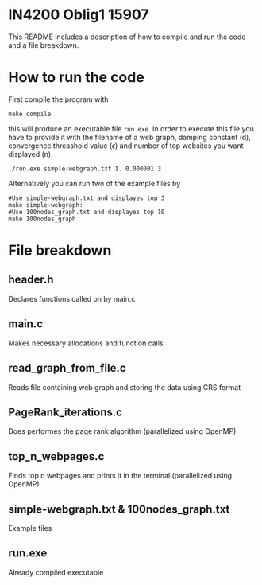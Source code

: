 # IN4200 Oblig1 15907
This README includes a description of how to compile and run the code and a file breakdown.

# How to run the code
 
First compile the program with 
```
make compile
``` 
this will produce an executable file `run.exe`. In order to execute this file you have to provide it with the filename of a web graph, damping constant (d), convergence threashold value ($`\epsilon`$) and number of top websites you want displayed (n).
```
./run.exe simple-webgraph.txt 1. 0.000001 3
```
Alternatively you can run two of the example files by
```
#Use simple-webgraph.txt and displayes top 3
make simple-webgraph:
#Use 100nodes_graph.txt and displayes top 10
make 100nodes_graph
```

# File breakdown
## header.h
Declares functions called on by main.c

## main.c
Makes necessary allocations and function calls

## read_graph_from_file.c
Reads file containing web graph and storing the data using CRS format

## PageRank_iterations.c
Does performes the page rank algorithm (parallelized using OpenMP)

## top_n_webpages.c
Finds top n webpages and prints it in the terminal (parallelized using OpenMP)

## simple-webgraph.txt & 100nodes_graph.txt
Example files

## run.exe
Already compiled executable